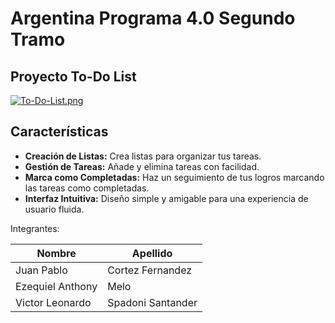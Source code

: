 # Argentina Programa 4.0 Segundo Tramo
## Proyecto To-Do List

[![To-Do-List.png](https://i.postimg.cc/K8gQgdRH/To-Do-List.png)](https://i.postimg.cc/K8gQgdRH/To-Do-List.png)

## Características

- **Creación de Listas:** Crea listas para organizar tus tareas.
- **Gestión de Tareas:** Añade y elimina tareas con facilidad.
- **Marca como Completadas:** Haz un seguimiento de tus logros marcando las tareas como completadas.
- **Interfaz Intuitiva:** Diseño simple y amigable para una experiencia de usuario fluida.


Integrantes:

| Nombre  | Apellido |
| ------------- | ------------- |
| Juan Pablo        | Cortez Fernandez  |
| Ezequiel Anthony  | Melo              |
| Victor Leonardo   | Spadoni Santander |
